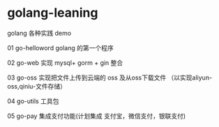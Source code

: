# golang-leaning
golang 各种实践 demo

01 go-helloword golang 的第一个程序

02 go-web 实现 mysql+ gorm + gin 整合

03 go-oss 实现把文件上传到云端的 oss 及从oss下载文件 （以实现aliyun-oss,qiniu-文件存储）

04 go-utils 工具包

05 go-pay 集成支付功能(计划集成 支付宝，微信支付，银联支付)

